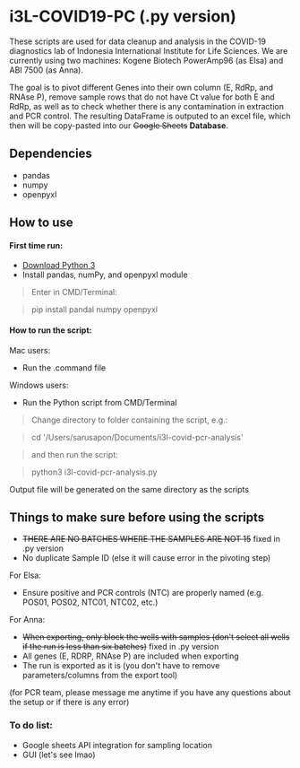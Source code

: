 # i3L-COVID19-PC (.py version)
These scripts are used for data cleanup and analysis in the COVID-19 diagnostics lab of Indonesia International Institute for Life Sciences. We are currently using two machines: Kogene Biotech PowerAmp96 (as Elsa) and ABI 7500 (as Anna).

The goal is to pivot different Genes into their own column (E, RdRp, and RNAse P), remove sample rows that do not have Ct value for both E and RdRp, as well as to check whether there is any contamination in extraction and PCR control. The resulting DataFrame is outputed to an excel file, which then will be copy-pasted into our ~~Google Sheets~~ **Database**.


## Dependencies
* pandas
* numpy
* openpyxl



## How to use


#### First time run:
* [Download Python 3](https://www.python.org/downloads/)
* Install pandas, numPy, and openpyxl module
 > Enter in CMD/Terminal:
 
 >pip install pandal numpy openpyxl


#### How to run the script:
Mac users:
* Run the .command file

Windows users:
* Run the Python script from CMD/Terminal
 > Change directory to folder containing the script, e.g.:
 
 >cd '/Users/sarusapon/Documents/i3l-covid-pcr-analysis'
 
 >and then run the script:
 
 >python3 i3l-covid-pcr-analysis.py

Output file will be generated on the same directory as the scripts


## Things to make sure before using the scripts


* ~~THERE ARE NO BATCHES WHERE THE SAMPLES ARE NOT 15~~ fixed in .py version
* No duplicate Sample ID (else it will cause error in the pivoting step)

For Elsa:
* Ensure positive and PCR controls (NTC) are properly named (e.g. POS01, POS02, NTC01, NTC02, etc.)

For Anna:
* ~~When exporting, only block the wells with samples (don't select all wells if the run is less than six batches)~~ fixed in .py version
* All genes (E, RDRP, RNAse P) are included when exporting
* The run is exported as it is (you don't have to remove parameters/columns from the export tool)


(for PCR team, please message me anytime if you have any questions about the setup or if there is any error)


### To do list:
* Google sheets API integration for sampling location
* GUI (let's see lmao)
